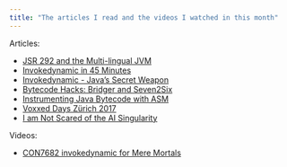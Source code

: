 ```yaml
---
title: "The articles I read and the videos I watched in this month"
---
```


Articles:

- [JSR 292 and the Multi-lingual JVM](https://www.infoq.com/articles/invokedynamic)
- [Invokedynamic in 45 Minutes](https://www.slideshare.net/CharlesNutter/invokedynamic-in-45-minutes)
- [Invokedynamic - Java’s Secret Weapon](https://www.infoq.com/articles/Invokedynamic-Javas-secret-weapon)
- [Bytecode Hacks: Bridger and Seven2Six](http://word-bits.flurg.com/presentations/bytecode-hacks/index.html#/)
- [Instrumenting Java Bytecode with ASM](http://web.cs.ucla.edu/~msb/cs239-tutorial/)
- [Voxxed Days Zürich 2017](http://llbit.se/?p=3067)
- [I am Not Scared of the AI Singularity](http://llbit.se/?p=3020)

Videos:

- [CON7682 invokedynamic for Mere Mortals](https://www.youtube.com/watch?v=gIffIZnmYBM)

